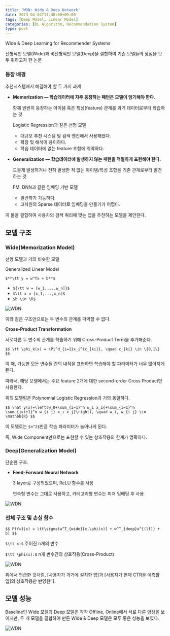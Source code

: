 ```yaml
---
title: 'WDN: Wide & Deep Network'
date: 2023-04-04T17:38:00+09:00
tags: [Deep Model, Linear Model]
categories: [DL Algorithm, Recommendation System]
type: post
---
```

Wide & Deep Learning for Recommender Systems

선형적인 모델(Wide)과 비선형적인 모델(Deep)을 결합하여 기존 모델들의 장점을 모두 취하고자 한 논문

### 등장 배경

추천시스템에서 해결해야 할 두 가지 과제

- **Memorization — 학습데이터에 자주 등장하는 패턴은 모델이 암기해야 한다.**
    
    함께 빈번히 등장하는 아이템 혹은 특성(feature) 관계를 과거 데이터로부터 학습하는 것
    
    Logistic Regression과 같은 선형 모델
    
    - 대규모 추천 시스템 및 검색 엔진에서 사용해왔다.
    - 확장 및 해석이 용이하다.
    - 학습 데이터에 없는 feature 조합에 취약하다.
- **Generalization — 학습데이터에 발생하지 않는 패턴을 적절하게 표현해야 한다.**
    
    드물게 발생하거나 전혀 발생한 적 없는 아이템/특성 조합을 기존 관계로부터 발견하는 것
    
    FM, DNN과 같은 임베딩 기반 모델
    
    - 일반화가 가능하다.
    - 고차원의 Sparse 데이터로 임베딩을 만들기가 어렵다.

이 둘을 결합하여 사용자의 검색 쿼리에 맞는 앱을 추천하는 모델을 제안한다.

## 모델 구조

### **Wide(Memorization Model)**

선형 모델과 거의 비슷한 모델

Generalized Linear Model

`$**\tt y = w^Tx + b**$`

- `${\tt w = [w_1,...,w_n]}$`
- `$\tt x = [x_1,...,x_n]$`
- `$b \in \R$`

![WDN](/imgs/WDN1.png)

이와 같은 구조만으로는 두 변수의 관계를 파악할 수 없다.

**Cross-Product Transformation**

서로다른 두 변수의 관계를 학습하기 위해 Cross-Product Term을 추가해준다.

`$$
\tt \phi_k(x) = \Pi^d_{i=1}x_i^{c_{ki}}, \quad c_{ki} \in \{0,1\}
$$`

이 때, 가능한 모든 변수들 간의 내적을 표현하면 학습해야 할 파라미터가 너무 많아지게 된다.

따라서, 해당 모델에서는 주요 feature 2개에 대한 second-order Cross Product만 사용한다.

위의 모델링은 Polynomial Logistic Regression과 거의 동일하다.

`$$
\hat y(x)=\left(w_0+\sum_{i=1}^n w_i x_i{+\sum_{i=1}^n \sum_{j=i+1}^n w_{i j} x_i x_j}\right), \quad w_i, w_{i j} \in \mathbb{R}
$$`

이 모델로는 `$n^2$`만큼 학습 파라미터가 늘어나게 된다.

즉, Wide Component만으로는 표현할 수 있는 상호작용의 한계가 명확하다.

### **Deep(Generalization Model)**

단순한 구조.

- **Feed-Forward Neural Network**
    
    3 layer로 구성되었으며, ReLU 함수를 사용
    
    연속형 변수는 그대로 사용하고, 카테고리형 변수는 피쳐 임베딩 후 사용
    

![WDN](/imgs/WDN2.png)

### **전체 구조 및 손실 함수**

`$$
P(Y=1|x) = \tt\sigma(w^T_{wide}[x,\phi(x)] + w^T_{deep}a^{(lf)} + b)
$$`

`$\tt x:$` 주어진 n개의 변수

`$\tt \phi(x):$` n개 변수간의 상호작용(Cross-Product)

![WDN](/imgs/WDN3.png)

위에서 언급한 것처럼, [사용자가 과거에 설치한 앱]과 [사용자가 현재 CTR을 예측할 앱]의 상호작용만 반영한다.

## **모델 성능**

Baseline인 Wide 모델과 Deep 모델은 각각 Offline, Online에서 서로 다른 양상을 보이지만,
두 개 모델을 결합하여 만든 Wide & Deep 모델은 모두 좋은 성능을 보였다.

![WDN](/imgs/WDN4.png)